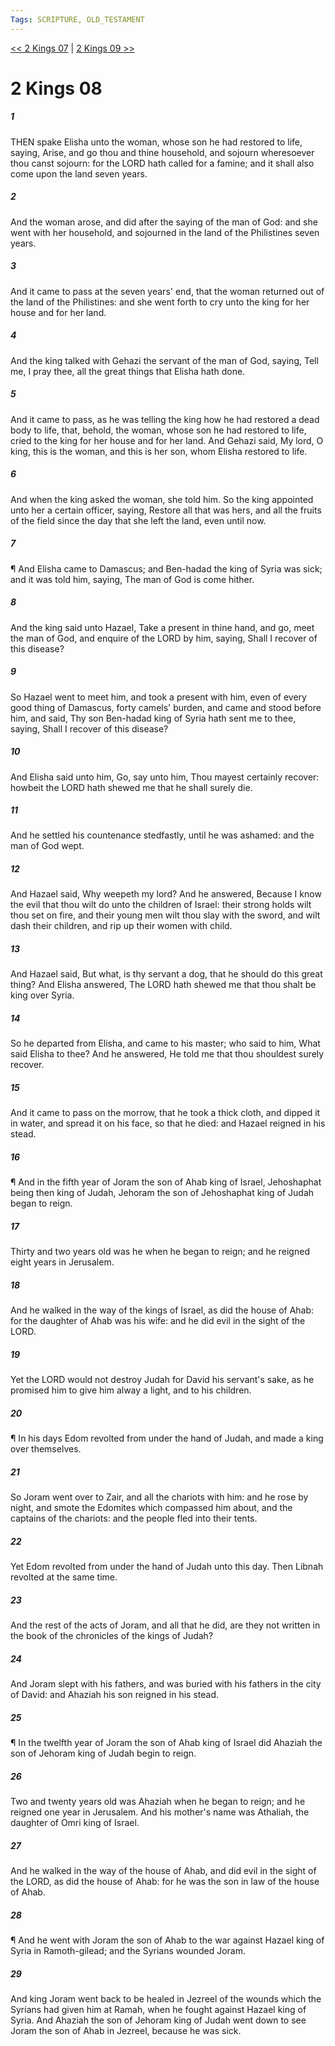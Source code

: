 ```yaml
---
Tags: SCRIPTURE, OLD_TESTAMENT
---
```


[<< 2 Kings 07](OLD_TESTAMENT/12_2_Kings/2_Kings_07.md) | [2 Kings 09 >>](OLD_TESTAMENT/12_2_Kings/2_Kings_09.md)

# 2 Kings 08

##### 1
 THEN spake Elisha unto the woman, whose son he had restored to life, saying, Arise, and go thou and thine household, and sojourn wheresoever thou canst sojourn: for the LORD hath called for a famine; and it shall also come upon the land seven years.
##### 2
 And the woman arose, and did after the saying of the man of God: and she went with her household, and sojourned in the land of the Philistines seven years.
##### 3
 And it came to pass at the seven years' end, that the woman returned out of the land of the Philistines: and she went forth to cry unto the king for her house and for her land.
##### 4
 And the king talked with Gehazi the servant of the man of God, saying, Tell me, I pray thee, all the great things that Elisha hath done.
##### 5
 And it came to pass, as he was telling the king how he had restored a dead body to life, that, behold, the woman, whose son he had restored to life, cried to the king for her house and for her land.  And Gehazi said, My lord, O king, this is the woman, and this is her son, whom Elisha restored to life.
##### 6
 And when the king asked the woman, she told him.  So the king appointed unto her a certain officer, saying, Restore all that was hers, and all the fruits of the field since the day that she left the land, even until now.
##### 7
 ¶ And Elisha came to Damascus; and Ben-hadad the king of Syria was sick; and it was told him, saying, The man of God is come hither.
##### 8
 And the king said unto Hazael, Take a present in thine hand, and go, meet the man of God, and enquire of the LORD by him, saying, Shall I recover of this disease?
##### 9
 So Hazael went to meet him, and took a present with him, even of every good thing of Damascus, forty camels' burden, and came and stood before him, and said, Thy son Ben-hadad king of Syria hath sent me to thee, saying, Shall I recover of this disease?
##### 10
 And Elisha said unto him, Go, say unto him, Thou mayest certainly recover: howbeit the LORD hath shewed me that he shall surely die.
##### 11
 And he settled his countenance stedfastly, until he was ashamed: and the man of God wept.
##### 12
 And Hazael said, Why weepeth my lord?  And he answered, Because I know the evil that thou wilt do unto the children of Israel: their strong holds wilt thou set on fire, and their young men wilt thou slay with the sword, and wilt dash their children, and rip up their women with child.
##### 13
 And Hazael said, But what, is thy servant a dog, that he should do this great thing?  And Elisha answered, The LORD hath shewed me that thou shalt be king over Syria.
##### 14
 So he departed from Elisha, and came to his master; who said to him, What said Elisha to thee?  And he answered, He told me that thou shouldest surely recover.
##### 15
 And it came to pass on the morrow, that he took a thick cloth, and dipped it in water, and spread it on his face, so that he died: and Hazael reigned in his stead.
##### 16
 ¶ And in the fifth year of Joram the son of Ahab king of Israel, Jehoshaphat being then king of Judah, Jehoram the son of Jehoshaphat king of Judah began to reign.
##### 17
 Thirty and two years old was he when he began to reign; and he reigned eight years in Jerusalem.
##### 18
 And he walked in the way of the kings of Israel, as did the house of Ahab: for the daughter of Ahab was his wife: and he did evil in the sight of the LORD.
##### 19
 Yet the LORD would not destroy Judah for David his servant's sake, as he promised him to give him alway a light, and to his children.
##### 20
 ¶ In his days Edom revolted from under the hand of Judah, and made a king over themselves.
##### 21
 So Joram went over to Zair, and all the chariots with him: and he rose by night, and smote the Edomites which compassed him about, and the captains of the chariots: and the people fled into their tents.
##### 22
 Yet Edom revolted from under the hand of Judah unto this day.  Then Libnah revolted at the same time.
##### 23
 And the rest of the acts of Joram, and all that he did, are they not written in the book of the chronicles of the kings of Judah?
##### 24
 And Joram slept with his fathers, and was buried with his fathers in the city of David: and Ahaziah his son reigned in his stead.
##### 25
 ¶ In the twelfth year of Joram the son of Ahab king of Israel did Ahaziah the son of Jehoram king of Judah begin to reign.
##### 26
 Two and twenty years old was Ahaziah when he began to reign; and he reigned one year in Jerusalem.  And his mother's name was Athaliah, the daughter of Omri king of Israel.
##### 27
 And he walked in the way of the house of Ahab, and did evil in the sight of the LORD, as did the house of Ahab: for he was the son in law of the house of Ahab.
##### 28
 ¶ And he went with Joram the son of Ahab to the war against Hazael king of Syria in Ramoth-gilead; and the Syrians wounded Joram.
##### 29
 And king Joram went back to be healed in Jezreel of the wounds which the Syrians had given him at Ramah, when he fought against Hazael king of Syria.  And Ahaziah the son of Jehoram king of Judah went down to see Joram the son of Ahab in Jezreel, because he was sick.
